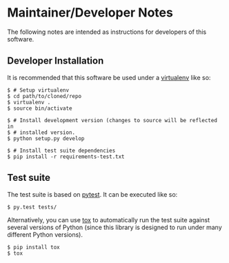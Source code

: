 Maintainer/Developer Notes
==========================

The following notes are intended as instructions for developers of this
software.


Developer Installation
----------------------

It is recommended that this software be used under a
[virtualenv](https://docs.python.org/3/tutorial/venv.html) like so:

    $ # Setup virtualenv
    $ cd path/to/cloned/repo
    $ virtualenv .
    $ source bin/activate

    $ # Install development version (changes to source will be reflected in
    $ # installed version.
    $ python setup.py develop
    
    $ # Install test suite dependencies
    $ pip install -r requirements-test.txt


Test suite
----------

The test suite is based on [pytest](https://docs.pytest.org/en/latest/). It can
be executed like so:

    $ py.test tests/

Alternatively, you can use [tox](https://tox.readthedocs.io/en/latest/) to
automatically run the test suite against several versions of Python (since this
library is designed to run under many different Python versions).

    $ pip install tox
    $ tox

